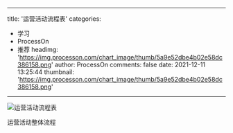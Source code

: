 
---
title: '运营活动流程表'
categories: 
 - 学习
 - ProcessOn
 - 推荐
headimg: 'https://img.processon.com/chart_image/thumb/5a9e52dbe4b02e58dc386158.png'
author: ProcessOn
comments: false
date: 2021-12-11 13:25:44
thumbnail: 'https://img.processon.com/chart_image/thumb/5a9e52dbe4b02e58dc386158.png'
---

<div>   
<img class="thumb" alt="运营活动流程表" src="https://img.processon.com/chart_image/thumb/5a9e52dbe4b02e58dc386158.png" referrerpolicy="no-referrer">
<p>运营活动整体流程</p>  
</div>
            
